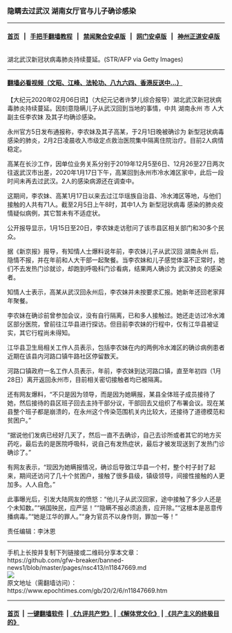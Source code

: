 ### 隐瞒去过武汉 湖南女厅官与儿子确诊感染
------------------------

#### [首页](https://github.com/gfw-breaker/banned-news1/blob/master/README.md) &nbsp;&nbsp;|&nbsp;&nbsp; [手把手翻墙教程](https://github.com/gfw-breaker/guides/wiki) &nbsp;&nbsp;|&nbsp;&nbsp; [禁闻聚合安卓版](https://github.com/gfw-breaker/bn-android) &nbsp;&nbsp;|&nbsp;&nbsp; [网门安卓版](https://github.com/oGate2/oGate) &nbsp;&nbsp;|&nbsp;&nbsp; [神州正道安卓版](https://github.com/SzzdOgate/update) 



<div><img alt="" class="aligncenter wp-post-image" src="https://i.epochtimes.com/assets/uploads/2020/02/GettyImages-1198473037-600x400-2.jpg"/>
<div class="red16 caption">
 <p>
  湖北武汉新冠状病毒肺炎持续蔓延。(STR/AFP via Getty Images)
 </p>
</div>
</div><hr/>

#### [翻墙必看视频（文昭、江峰、法轮功、八九六四、香港反送中...）](https://github.com/gfw-breaker/banned-news1/blob/master/pages/link3.md)

<div><p>
 【大纪元2020年02月06日讯】（大纪元记者许梦儿综合报导）湖北武汉新冠状病毒肺炎持续蔓延。因刻意隐瞒儿子从武汉回到当地的事情，中共
 <ok href="https://www.epochtimes.com/gb/tag/%E6%B9%96%E5%8D%97%E6%B0%B8%E5%B7%9E.html">
  湖南永州
 </ok>
 市
 <ok href="https://www.epochtimes.com/gb/tag/%E4%BA%BA%E5%A4%A7%E5%89%AF%E4%B8%BB%E4%BB%BB%E6%9D%8E%E5%86%9C%E5%A6%B9.html">
  人大副主任李农妹
 </ok>
 及其子均确诊感染。
</p>
<p>
 永州官方5日发布通报称，李农妹及其子高某，于2月1日晚被确诊为
 <ok href="https://www.epochtimes.com/gb/tag/%E6%96%B0%E5%9E%8B%E5%86%A0%E7%8A%B6%E7%97%85%E6%AF%92.html">
  新型冠状病毒
 </ok>
 感染的肺炎，2月2日凌晨收入市级定点救治医院集中隔离住院治疗。目前2人病情稳定。
</p>
<p>
 高某在长沙工作，因单位业务关系分别于2019年12月5至6日、12月26至27日两次往返武汉市出差，2020年1月17日下午，高某回到永州市冷水滩区家中，此后一段时间未再去过武汉。2人的感染病源还在调查中。
</p>
<p>
 这期间，李农妹、高某1月17日以来去过江华瑶族自治县、冷水滩区等地，与他们接触的人共有71人。截至2月5日上午8时，其中1人为
 <ok href="https://www.epochtimes.com/gb/tag/%E6%96%B0%E5%9E%8B%E5%86%A0%E7%8A%B6%E7%97%85%E6%AF%92.html">
  新型冠状病毒
 </ok>
 感染的肺炎疫情疑似病例，其它暂未有不适症状。
</p>
<p>
 公开报导显示，1月15日至20日，李农妹走访慰问了该市县区相关部门和30多个民众。
</p>
<p>
 据《新京报》报导，有知情人士爆料说年前，李农妹儿子从武汉回
 <ok href="https://www.epochtimes.com/gb/tag/%E6%B9%96%E5%8D%97%E6%B0%B8%E5%B7%9E.html">
  湖南永州
 </ok>
 后，隐情不报，并在年前和人大干部一起聚餐。当李农妹和儿子感觉体温不正常时，她们不去发热门诊就诊，却跑到呼吸科门诊看病，结果两人确诊为
 <ok href="https://www.epochtimes.com/gb/tag/%E6%AD%A6%E6%B1%89%E8%82%BA%E7%82%8E.html">
  武汉肺炎
 </ok>
 的感染者。
</p>
<p>
 知情人士表示，高某从武汉回永州后，李农妹并未按要求汇报。她新年还回老家拜年聚餐。
</p>
<p>
 李农妹在确诊前曾参加会议，没有自行隔离，已和多人接触过。她还走访过冷水滩区部分医院，曾前往江华县进行探访。但目前李农妹的行程中，仅有江华县被证实，其它行程尚未得知。
</p>
<p>
 江华县卫生局相关工作人员表示，包括李农妹在内的两例冷水滩区的确诊病例患者近期在该县内河路口镇牛路社区停留数天。
</p>
<p>
 河路口镇政府一名工作人员表示，年前，李农妹到达河路口镇，直至年初四（1月28日）离开返回永州市，目前相关密切接触者均已被隔离。
</p>
<p>
 还有网友爆料，“不只是因为领导，而是因为她瞒报，某县全体班子成员接待了她，然后接待的县区班子回去主持干部分议，干部回去又组织了布署会议。现在某县整个班子都是崩溃的，在永州这个传染范围机关内比较大，还接待了道德模范和贫困户。”
</p>
<p>
 “据说他们发病已经好几天了，然后一直不去确诊，自己去诊所或者其它的地方买药吃，最后去的是医院呼吸科，说自己有发热症状，最后才被发现送到了发热门诊确诊了。”
</p>
<p>
 有网友表示，“现因为她瞒报情况，确诊后导致江华县一个村，整个村子封了起来，期间还访问了几十个贫困户，接触了很多县级，镇级领导，间接性接触的人更加多。人人自危。”
</p>
<p>
 此事曝光后，引发大陆网友的愤怒：“他儿子从武汉回家，途中接触了多少人还是个未知数。”“祸国殃民，应严惩！”“隐瞒不报必须追责，应开除。”“这根本是恶意传播病毒。”“她是江华的罪人。”“身为官员不以身作则，罪加一等！”
</p>
<p>
 责任编辑：李沐恩
</p>
</div>
<hr/>
手机上长按并复制下列链接或二维码分享本文章：<br/>
https://github.com/gfw-breaker/banned-news1/blob/master/pages/nsc413/n11847669.md <br/>
<a href='https://github.com/gfw-breaker/banned-news1/blob/master/pages/nsc413/n11847669.md'><img src='https://github.com/gfw-breaker/banned-news1/blob/master/pages/nsc413/n11847669.md.png'/></a> <br/>
原文地址（需翻墙访问）：https://www.epochtimes.com/gb/20/2/6/n11847669.htm


------------------------
#### [首页](https://github.com/gfw-breaker/banned-news1/blob/master/README.md) &nbsp;|&nbsp; [一键翻墙软件](https://github.com/gfw-breaker/nogfw/blob/master/README.md) &nbsp;| [《九评共产党》](https://github.com/gfw-breaker/9ping.md/blob/master/README.md#九评之一评共产党是什么) | [《解体党文化》](https://github.com/gfw-breaker/jtdwh.md/blob/master/README.md) | [《共产主义的终极目的》](https://github.com/gfw-breaker/gczydzjmd.md/blob/master/README.md)


<img src='http://gfw-breaker.win/banned-news/pages/nsc413/n11847669.md' width='0px' height='0px'/>